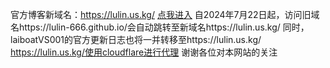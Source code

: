 官方博客新域名：https://lulin.us.kg/
[点我进入](https://lulin.us.kg/)
自2024年7月22日起，访问旧域名https://lulin-666.github.io/会自动跳转至新域名https://lulin.us.kg/
同时，laiboatVS001的官方更新日志也将一并转移至https://lulin.us.kg/
https://lulin.us.kg/使用cloudflare进行代理
谢谢各位对本网站的关注